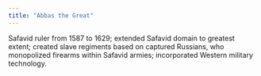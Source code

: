 ```yaml
---
title: "Abbas the Great"
---
```

Safavid ruler from 1587 to 1629; extended Safavid domain to greatest extent; created slave regiments based on captured Russians, who monopolized firearms within Safavid armies; incorporated Western military technology.

